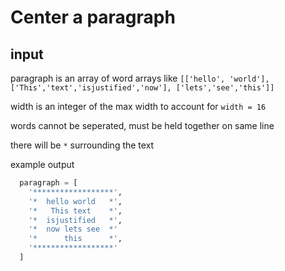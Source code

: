 # Center a paragraph

## input

paragraph is an array of word arrays like
`[['hello', 'world'], ['This','text','isjustified','now'], ['lets','see','this']]`

width is an integer of the max width to account for `width = 16`

words cannot be seperated, must be held together on same line

there will be `*` surrounding the text

example output

```python
  paragraph = [
    '******************',
    '*  hello world   *',
    '*   This text    *',
    '*  isjustified   *',
    '*  now lets see  *'
    '*      this      *',
    '******************'
  ]
```

